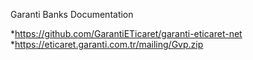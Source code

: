 
Garanti Banks Documentation

*https://github.com/GarantiETicaret/garanti-eticaret-net
*https://eticaret.garanti.com.tr/mailing/Gvp.zip
